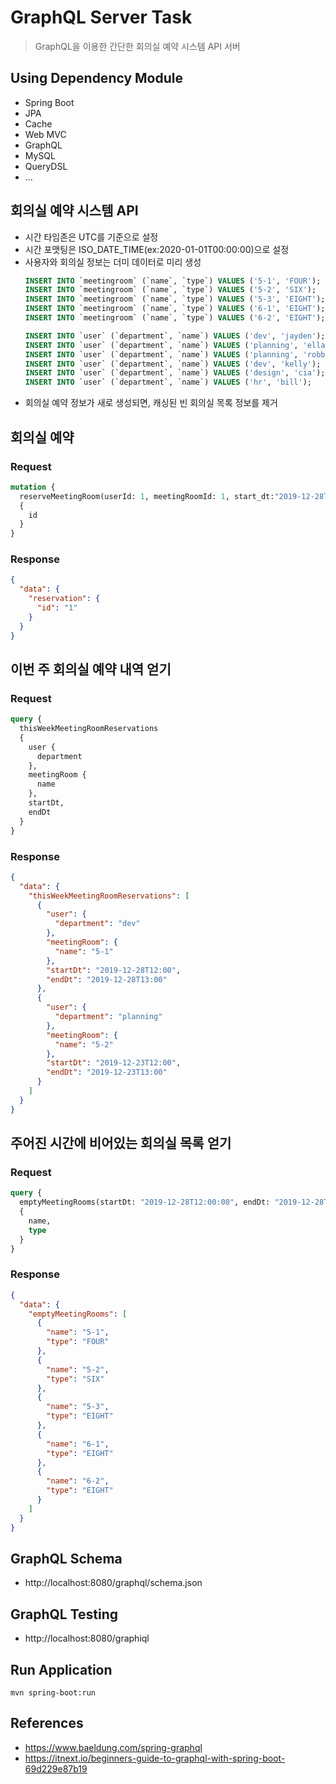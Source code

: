# GraphQL Server Task
> GraphQL을 이용한 간단한 회의실 예약 시스템 API 서버

## Using Dependency Module
- Spring Boot
- JPA
- Cache
- Web MVC
- GraphQL
- MySQL
- QueryDSL
- ...

## 회의실 예약 시스템 API
- 시간 타임존은 UTC를 기준으로 설정
- 시간 포맷팅은 ISO_DATE_TIME(ex:2020-01-01T00:00:00)으로 설정
- 사용자와 회의실 정보는 더미 데이터로 미리 생성
    ```sql
    INSERT INTO `meetingroom` (`name`, `type`) VALUES ('5-1', 'FOUR');
    INSERT INTO `meetingroom` (`name`, `type`) VALUES ('5-2', 'SIX');
    INSERT INTO `meetingroom` (`name`, `type`) VALUES ('5-3', 'EIGHT');
    INSERT INTO `meetingroom` (`name`, `type`) VALUES ('6-1', 'EIGHT');
    INSERT INTO `meetingroom` (`name`, `type`) VALUES ('6-2', 'EIGHT');
    
    INSERT INTO `user` (`department`, `name`) VALUES ('dev', 'jayden');
    INSERT INTO `user` (`department`, `name`) VALUES ('planning', 'ella');
    INSERT INTO `user` (`department`, `name`) VALUES ('planning', 'robb');
    INSERT INTO `user` (`department`, `name`) VALUES ('dev', 'kelly');
    INSERT INTO `user` (`department`, `name`) VALUES ('design', 'cia');
    INSERT INTO `user` (`department`, `name`) VALUES ('hr', 'bill');
    ```
- 회의실 예약 정보가 새로 생성되면, 캐싱된 빈 회의실 목록 정보를 제거

## 회의실 예약

### Request
```graphql
mutation {
  reserveMeetingRoom(userId: 1, meetingRoomId: 1, start_dt:"2019-12-28T10:00:00", end_dt:"2019-12-28T11:00:00") 
  {
    id
  }
}
```

### Response
```json
{
  "data": {
    "reservation": {
      "id": "1"
    }
  }
}
```

## 이번 주 회의실 예약 내역 얻기

### Request
```graphql
query {
  thisWeekMeetingRoomReservations
  {
    user {
      department
    },
    meetingRoom {
      name
    },
    startDt,
    endDt
  }
}
```

### Response
```json
{
  "data": {
    "thisWeekMeetingRoomReservations": [
      {
        "user": {
          "department": "dev"
        },
        "meetingRoom": {
          "name": "5-1"
        },
        "startDt": "2019-12-28T12:00",
        "endDt": "2019-12-28T13:00"
      },
      {
        "user": {
          "department": "planning"
        },
        "meetingRoom": {
          "name": "5-2"
        },
        "startDt": "2019-12-23T12:00",
        "endDt": "2019-12-23T13:00"
      }
    ]
  }
}
```

## 주어진 시간에 비어있는 회의실 목록 얻기

### Request
```graphql
query {
  emptyMeetingRooms(startDt: "2019-12-28T12:00:00", endDt: "2019-12-28T12:59:00")
  {
    name,
    type
  }
}
```

### Response
```json
{
  "data": {
    "emptyMeetingRooms": [
      {
        "name": "5-1",
        "type": "FOUR"
      },
      {
        "name": "5-2",
        "type": "SIX"
      },
      {
        "name": "5-3",
        "type": "EIGHT"
      },
      {
        "name": "6-1",
        "type": "EIGHT"
      },
      {
        "name": "6-2",
        "type": "EIGHT"
      }
    ]
  }
}
```

## GraphQL Schema
- http://localhost:8080/graphql/schema.json

## GraphQL Testing
- http://localhost:8080/graphiql

## Run Application
```
mvn spring-boot:run
```

## References
- https://www.baeldung.com/spring-graphql
- https://itnext.io/beginners-guide-to-graphql-with-spring-boot-69d229e87b19